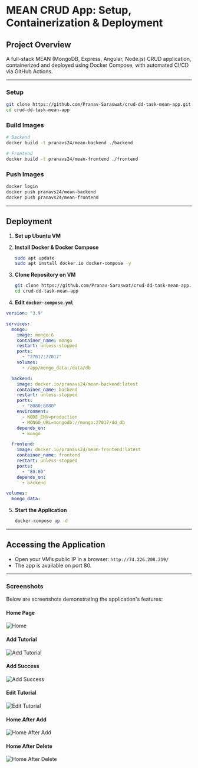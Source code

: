 # MEAN CRUD App: Setup, Containerization & Deployment

## Project Overview

A full-stack MEAN (MongoDB, Express, Angular, Node.js) CRUD application, containerized and deployed using Docker Compose, with automated CI/CD via GitHub Actions.

---
### Setup
```bash
git clone https://github.com/Pranav-Saraswat/crud-dd-task-mean-app.git
cd crud-dd-task-mean-app
```

### Build Images

```bash
# Backend
docker build -t pranavs24/mean-backend ./backend

# Frontend
docker build -t pranavs24/mean-frontend ./frontend
```

### Push Images

```bash
docker login
docker push pranavs24/mean-backend
docker push pranavs24/mean-frontend
```

---

## Deployment

1. **Set up Ubuntu VM** 
2. **Install Docker & Docker Compose**
	 ```bash
	 sudo apt update
	 sudo apt install docker.io docker-compose -y
	 ```

3. **Clone Repository on VM**
	 ```bash
	 git clone https://github.com/Pranav-Saraswat/crud-dd-task-mean-app.git
	 cd crud-dd-task-mean-app
	 ```

4. **Edit `docker-compose.yml`**  

```yaml
version: "3.9"

services:
  mongo:
    image: mongo:6
    container_name: mongo
    restart: unless-stopped
    ports:
      - "27017:27017"
    volumes:
      - /app/mongo_data:/data/db

  backend:
    image: docker.io/pranavs24/mean-backend:latest
    container_name: backend
    restart: unless-stopped
    ports:
      - "8080:8080"
    environment:
      - NODE_ENV=production
      - MONGO_URL=mongodb://mongo:27017/dd_db
    depends_on:
      - mongo

  frontend:
    image: docker.io/pranavs24/mean-frontend:latest
    container_name: frontend
    restart: unless-stopped
    ports:
      - "80:80"
    depends_on:
      - backend

volumes:
  mongo_data:
```

5. **Start the Application**
	 ```bash
	 docker-compose up -d
	 ```

---




## Accessing the Application

- Open your VM’s public IP in a browser: `http://74.226.208.219/`
- The app is available on port 80.

---

### Screenshots

Below are screenshots demonstrating the application's features:

#### Home Page
![Home](screenshots/home.png)

#### Add Tutorial
![Add Tutorial](screenshots/add.png)

#### Add Success
![Add Success](screenshots/add_sucess.png)

#### Edit Tutorial
![Edit Tutorial](screenshots/edit.png)

#### Home After Add
![Home After Add](screenshots/home_after_add.png)

#### Home After Delete
![Home After Delete](screenshots/home_after_delete.png)

